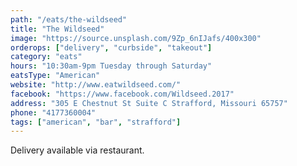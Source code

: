 ```yaml
---
path: "/eats/the-wildseed"
title: "The Wildseed"
image: "https://source.unsplash.com/9Zp_6nIJafs/400x300"
orderops: ["delivery", "curbside", "takeout"]
category: "eats"
hours: "10:30am-9pm Tuesday through Saturday"
eatsType: "American"
website: "http://www.eatwildseed.com/"
facebook: "https://www.facebook.com/Wildseed.2017"
address: "305 E Chestnut St Suite C Strafford, Missouri 65757"
phone: "4177360004"
tags: ["american", "bar", "strafford"]
---
```


Delivery available via restaurant.
